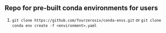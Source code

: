 ## Repo for pre-built conda environments for users
1. `git clone https://github.com/fourzerosix/conda-envs.git` or `git clone `
   `conda env create -f <environment>.yaml`
